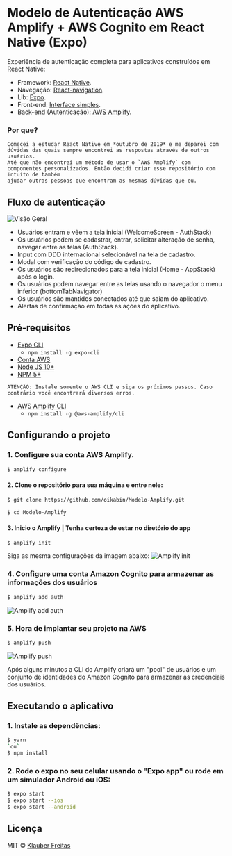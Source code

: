 # Modelo de Autenticação AWS Amplify + AWS Cognito em React Native (Expo) 

Experiência de autenticação completa para aplicativos construídos em React Native: 
* Framework: [React Native](https://facebook.github.io/react-native/).
* Navegação: [React-navigation](https://reactnavigation.org/).
* Lib: [Expo](https://docs.expo.io/versions/latest/workflow/expo-cli/).
* Front-end: [Interface simples](https://oikabin.github.io/).
* Back-end (Autenticação): [AWS Amplify](https://aws-amplify.github.io/).

### Por que?
    Comecei a estudar React Native em *outubro de 2019* e me deparei com dúvidas das quais sempre encontrei as respostas através de outros usuários. 
    Até que não encontrei um método de usar o `AWS Amplify` com componentes personalizados. Então decidi criar esse repositório com intuito de também
    ajudar outras pessoas que encontram as mesmas dúvidas que eu. 


## Fluxo de autenticação

![Visão Geral](https://user-images.githubusercontent.com/10797704/73019691-dd302c80-3e02-11ea-8e10-d0f6e1854eb6.png)

* Usuários entram e vêem a tela inicial (WelcomeScreen - AuthStack)
* Os usuários podem se cadastrar, entrar, solicitar alteração de senha, navegar entre as telas (AuthStack).
* Input com DDD internacional selecionável na tela de cadastro. 
* Modal com verificação do código de cadastro. 
* Os usuários são redirecionados para a tela inicial (Home - AppStack) após o login.
* Os usuários podem navegar entre as telas usando o navegador o menu inferior (bottomTabNavigator)
* Os usuários são mantidos conectados até que saiam do aplicativo. 
* Alertas de confirmação em todas as ações do aplicativo.


## Pré-requisitos

* [Expo CLI](https://docs.expo.io/versions/latest/workflow/expo-cli/)
  * `npm install -g expo-cli`
* [Conta AWS](https://aws.amazon.com/amplify/)
* [Node JS 10+](https://nodejs.org/en/download/) 
* [NPM 5+](https://docs.npmjs.com/downloading-and-installing-node-js-and-npm)

`ATENÇÃO: Instale somente o AWS CLI e siga os próximos passos. Caso contrário você encontrará diversos erros.`
* [AWS Amplify CLI](https://aws-amplify.github.io/docs/js/react)
  * `npm install -g @aws-amplify/cli`

## Configurando o projeto 

### 1. Configure sua conta AWS Amplify. 

```sh
$ amplify configure
```

#### 2. Clone o repositório para sua máquina e entre nele:

```sh
$ git clone https://github.com/oikabin/Modelo-Amplify.git
```
```sh
$ cd Modelo-Amplify
```

#### 3. Inicio o Amplify | Tenha certeza de estar no diretório do app

```sh
$ amplify init
```
Siga as mesma configurações da imagem abaixo:
![Amplify init](https://user-images.githubusercontent.com/10797704/73017559-d0113e80-3dfe-11ea-99fa-67d2491deeaf.PNG)


### 4. Configure uma conta Amazon Cognito para armazenar as informações dos usuários

```sh
$ amplify add auth
```
![Amplify add auth](https://user-images.githubusercontent.com/10797704/73017680-f9ca6580-3dfe-11ea-943d-d0d35399f58f.PNG)


### 5. Hora de implantar seu projeto na AWS

```sh
$ amplify push
```

![Amplify push](https://user-images.githubusercontent.com/10797704/73017807-2e3e2180-3dff-11ea-82fe-cce30ca06ef7.PNG)

Após alguns minutos a CLI do Amplify criará um "pool" de usuários e um conjunto de identidades do Amazon Cognito para armazenar as credenciais dos usuários.

## Executando o aplicativo

### 1. Instale as dependências:

```sh
$ yarn 
`ou`
$ npm install
```

### 2. Rode o expo no seu celular usando o "Expo app" ou rode em um simulador Android ou iOS:

```sh
$ expo start
$ expo start --ios 
$ expo start --android 
```

## Licença

MIT © [Klauber Freitas](https://github.com/oikabin)





